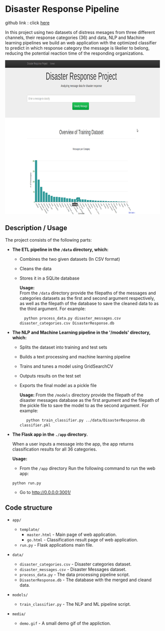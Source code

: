 # Disaster Response Pipeline 
github link : click [here](https://github.com/anvarudheentp/Disaster-response-P-3-udacity.git)

In this project using two datasets of distress mesages from three different channels, their response categories (36) and data, NLP and Machine learning pipelines we build an web application with the optimized classifier to predict in which response category the message is likelier to belong, reducing the potential reaction time of the responding organizations.

<img src='media/demo.gif' width="800" height="500" />
<br>

## Description / Usage

The project consists of the following parts:

- **The ETL pipeline in the `/data` directory, which:**

	* Combines the two given datasets (In CSV  format)
	* Cleans the data
	* Stores it in a SQLite database
	
		**Usage:**    
			From the `/data` directory provide the filepaths of the messages and categories datasets as the first and second argument respectively, as well as the filepath of the database to save the cleaned data to as the third argument. For example:    


			python process_data.py disaster_messages.csv disaster_categories.csv DisasterResponse.db




- **The NLP and Machine Learning pipeline in the '/models' directory, which:**

	* Splits the dataset into training and test sets
	* Builds a text processing and machine learning pipeline
	* Trains and tunes a model using GridSearchCV
	* Outputs results on the test set
	* Exports the final model as a pickle file  

		**Usage:** 
			From the `/models` directory provide the filepath of the disaster messages database as the first argument and the filepath of the pickle file to save the model to as the second argument. For example:    


			 python train_classifier.py ../data/DisasterResponse.db classifier.pkl


- **The Flask app in the `./app` directory.**

	When a user inputs a message into the app, the app returns classification results for all 36 categories.

	**Usage:**   
	- From the `/app` directory Run the following command to run the web app:

	```  
	python run.py   
	```   

	- Go to http://0.0.0.0:3001/   


## Code structure

- `app/`
  - `template/`
    - `master.html`  -  Main page of web application.
    - `go.html`  -  Classification result page of web application.
  - `run.py`  - Flask applications main file.

- `data/`
  - `disaster_categories.csv`  - Disaster categories dataset.
  - `disaster_messages.csv`  - Disaster Messages dataset.
  - `process_data.py` - The data processing pipeline script.
  - `DisasterResponse.db`   - The database with the merged and cleand data.

- `models/`
  - `train_classifier.py` - The NLP and ML pipeline script.

 - `media/` 
 	- `demo.gif` - A small demo gif of the appliction.
  



